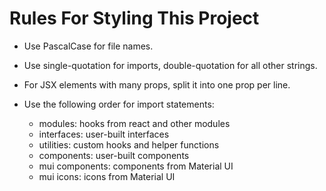 # Rules For Styling This Project

- Use PascalCase for file names.

- Use single-quotation for imports, double-quotation for all other strings.

- For JSX elements with many props, split it into one prop per line.

- Use the following order for import statements:

    - modules: hooks from react and other modules
    - interfaces: user-built interfaces
    - utilities: custom hooks and helper functions
    - components: user-built components
    - mui components: components from Material UI
    - mui icons: icons from Material UI